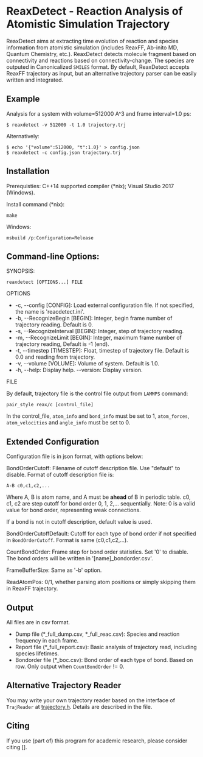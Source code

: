 # ReaxDetect - Reaction Analysis of Atomistic Simulation Trajectory

ReaxDetect aims at extracting time evolution of reaction and species information from atomistic simulation (includes ReaxFF, Ab-inito MD, Quantum Chemistry, etc.). ReaxDetect detects molecule fragment based on connectivity and reactions based on connectivity-change. The species are outputed in Canonicalized ``SMILES`` format. By default, ReaxDetect accepts ReaxFF trajectory as input, but an alternative trajectory parser can be easily written and integrated.

## Example

Analysis for a system with volume=512000 A^3 and frame interval=1.0 ps:

    $ reaxdetect -v 512000 -t 1.0 trajectory.trj

Alternatively:
    
    $ echo '{"volume":512000, "t":1.0}' > config.json
    $ reaxdetect -c config.json trajectory.trj

## Installation

Prerequisties: C++14 supported compiler (*nix); Visual Studio 2017 (Windows).

Install command (*nix):

    make

Windows:

    msbuild /p:Configuration=Release

## Command-line Options:
SYNOPSIS:

	reaxdetect [OPTIONS...] FILE

OPTIONS

- -c, --config [CONFIG]: Load external configuration file. If not specified, the name is 'reacdetect.ini'.
- -b, --RecognizeBegin [BEGIN]: Integer, begin frame number of trajectory reading. Default is 0.
- -s, --RecognizeInterval [BEGIN]: Integer, step of trajectory reading.
- -m, --RecognizeLimit [BEGIN]: Integer, maximum frame number of trajectory reading, Default is -1 (end).
- -t, --timestep [TIMESTEP]: Float, timestep of trajectory file. Default is 0.0 and reading from trajectory.
- -v, --volume [VOLUME]: Volume of system. Default is 1.0.
- -h, --help: Display help.
--version: Display version.

FILE

By default, trajectory file is the control file output from ``LAMMPS`` command:

    pair_style reax/c [control_file]

In the control_file, ``atom_info`` and ``bond_info`` must be set to 1, ``atom_forces``, ``atom_velocities`` and ``angle_info`` must be set to 0.

## Extended Configuration

Configuration file is in json format, with options below:

BondOrderCutoff: Filename of cutoff description file. Use "default" to disable. Format of cutoff description file is:
    
    A-B c0,c1,c2,...

Where A, B is atom name, and A must be __ahead__ of B in periodic table. c0, c1, c2 are step cutoff for bond order 0, 1, 2,... sequentially. Note: 0 is a valid value for bond order, representing weak connections.

If a bond is not in cutoff description, default value is used.

BondOrderCutoffDefault: Cutoff for each type of bond order if not specified in ``BondOrderCutoff``. Format is same (c0,c1,c2,...).

CountBondOrder:     Frame step for bond order statistics. Set '0' to disable. The bond orders will be written in '[name]_bondorder.csv'.

FrameBufferSize:    Same as '-b' option.

ReadAtomPos:        0/1, whether parsing atom positions or simply skipping them in ReaxFF trajectory.


## Output

All files are in csv format.

- Dump file (\*\_full\_dump.csv, \*\_full\_reac.csv): Species and reaction frequency in each frame.
- Report file (\*\_full_report.csv):     Basic analysis of trajectory read, including species lifetimes.
- Bondorder file (\*\_boc.csv):          Bond order of each type of bond. Based on row. Only output when ``CountBondOrder`` != 0.

## Alternative Trajectory Reader

You may write your own trajectory reader based on the interface of ``TrajReader`` at [trajectory.h](reaxdetect/trajectory.h). Details are described in the file.

## Citing

If you use (part of) this program for academic research, please consider citing [].